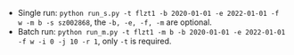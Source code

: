 * Single run: `python run_s.py -t flzt1 -b 2020-01-01 -e 2022-01-01 -f w -m b -s sz002868`, the `-b, -e, -f, -m` are optional.
* Batch run: `python run_m.py -t flzt1 -m b -b 2020-01-01 -e 2022-01-01 -f w -i 0 -j 10 -r 1`, only `-t` is required.